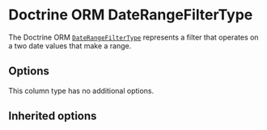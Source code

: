 <script setup>
    import FilterTypeOptions from "../options/filter.md";
    import DoctrineOrmFilterTypeOptions from "../options/doctrine-orm.md";
</script>

# Doctrine ORM DateRangeFilterType

The Doctrine ORM [`DateRangeFilterType`](https://github.com/Kreyu/data-table-bundle/blob/main/src/Bridge/Doctrine/Orm/Filter/Type/DateRangeFilterType.php) represents a filter that operates on a two date values that make a range.

## Options

This column type has no additional options.

## Inherited options

<FilterTypeOptions :defaults="{
    formType: 'Kreyu\\Bundle\\DataTableBundle\\Filter\\Form\\Type\\DateRangeType',
    defaultOperator: 'Kreyu\\Bundle\\DataTableBundle\\Filter\\Operator::Between'
}" />

<DoctrineOrmFilterTypeOptions/>